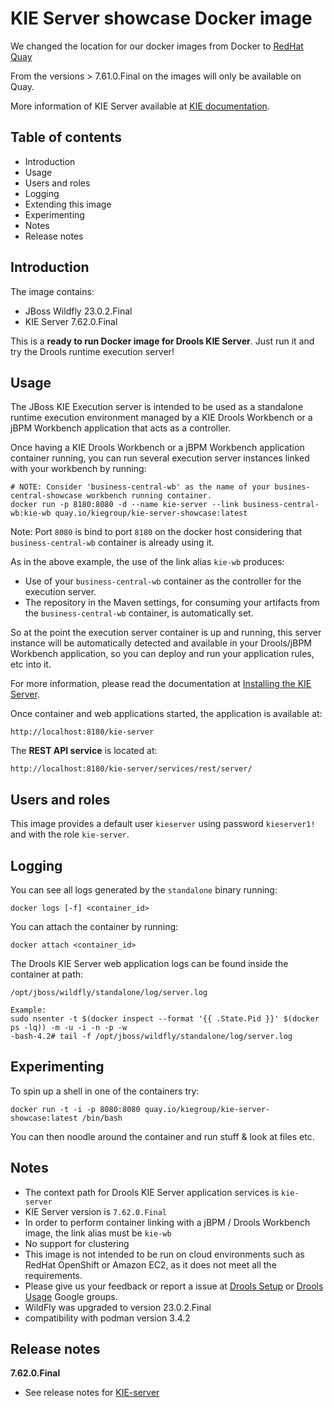 KIE Server showcase Docker image
=======================================

We changed the location for our docker images from Docker to [RedHat Quay](https://quay.io/repository/kiegroup/kie-server-showcase)

From the versions > 7.61.0.Final on the images will only be available on Quay.

More information of KIE Server available at [KIE documentation](http://docs.jboss.org/drools/release/7.62.0.Final/drools-docs/html_single/#_ch.kie.server).

Table of contents
------------------

* Introduction
* Usage
* Users and roles
* Logging
* Extending this image
* Experimenting
* Notes
* Release notes

Introduction
------------

The image contains: 
              
* JBoss Wildfly 23.0.2.Final
* KIE Server 7.62.0.Final

This is a **ready to run Docker image for Drools KIE Server**. Just run it and try the Drools runtime execution server!                   

Usage
-----

The JBoss KIE Execution server is intended to be used as a standalone runtime execution environment managed by a KIE Drools Workbench or a jBPM Workbench application that acts as a controller.             

Once having a KIE Drools Workbench or a jBPM Workbench application container running, you can run several execution server instances linked with your workbench by running:                                 
    
    # NOTE: Consider 'business-central-wb' as the name of your busines-central-showcase workbench running container.     
    docker run -p 8180:8080 -d --name kie-server --link business-central-wb:kie-wb quay.io/kiegroup/kie-server-showcase:latest

Note: Port `8080` is bind to port `8180` on the docker host considering that `business-central-wb` container is already using it.         
 
As in the above example, the use of the link alias `kie-wb` produces:               
  
* Use of your `business-central-wb` container as the controller for the execution server.                     
* The repository in the Maven settings, for consuming your artifacts from the `business-central-wb` container, is automatically set.                    

So at the point the execution server container is up and running, this server instance will be automatically detected and available in your Drools/jBPM Workbench application, so you can deploy and run your application rules, etc into it.                 

For more information, please read the documentation at [Installing the KIE Server](http://docs.jboss.org/drools/release/7.62.0.Final/drools-docs/html_single/#_installing_the_kie_server).

Once container and web applications started, the application is available at:              

    http://localhost:8180/kie-server

The **REST API service** is located at:               

    http://localhost:8180/kie-server/services/rest/server/

Users and roles
----------------

This image provides a default user `kieserver` using password `kieserver1!` and with the role `kie-server`.                      

Logging
-------

You can see all logs generated by the `standalone` binary running:

    docker logs [-f] <container_id>
    
You can attach the container by running:

    docker attach <container_id>

The Drools KIE Server web application logs can be found inside the container at path:

    /opt/jboss/wildfly/standalone/log/server.log

    Example:
    sudo nsenter -t $(docker inspect --format '{{ .State.Pid }}' $(docker ps -lq)) -m -u -i -n -p -w
    -bash-4.2# tail -f /opt/jboss/wildfly/standalone/log/server.log


Experimenting
-------------

To spin up a shell in one of the containers try:

    docker run -t -i -p 8080:8080 quay.io/kiegroup/kie-server-showcase:latest /bin/bash

You can then noodle around the container and run stuff & look at files etc.

Notes
-----

* The context path for Drools KIE Server application services is `kie-server`
* KIE Server version is `7.62.0.Final`
* In order to perform container linking with a jBPM / Drools Workbench image, the link alias must be `kie-wb`       
* No support for clustering                
* This image is not intended to be run on cloud environments such as RedHat OpenShift or Amazon EC2, as it does not meet all the requirements.                      
* Please give us your feedback or report a issue at [Drools Setup](https://groups.google.com/forum/#!forum/drools-setup) or [Drools Usage](https://groups.google.com/forum/#!forum/drools-usage) Google groups.              
* WildFly was upgraded to version 23.0.2.Final
* compatibility with podman version 3.4.2

Release notes
-------------

**7.62.0.Final**

* See release notes for [KIE-server](https://docs.jboss.org/drools/release/7.62.0.Final/drools-docs/html_single/index.html#_ch.kie.server)
